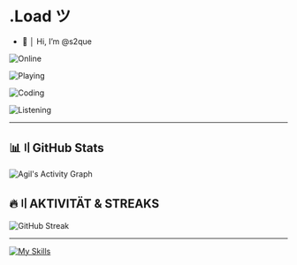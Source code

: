 # .Load ツ

- 👋 │ Hi, I’m @s2que

![Online](https://lanyard.cnrad.dev/api/1076385334159482952?component=presence&label=currently&idleMessage=offline&theme=dark&hideDiscrim=true)

![Playing](https://lanyard.cnrad.dev/api/1076385334159482952?component=playing&label=playing&theme=dark)

![Coding](https://lanyard.cnrad.dev/api/1076385334159482952?component=coding&label=coding&theme=dark)

![Listening](https://lanyard.cnrad.dev/api/1076385334159482952?component=listening_to&label=listening%20to&theme=dark)

---

## 📊〢GitHub Stats

![Agil's Activity Graph](https://github-readme-activity-graph.vercel.app/graph?username=s2que&theme=react-dark&hide_border=true)


## 🔥〢**AKTIVITÄT & STREAKS**  
![GitHub Streak](https://streak-stats.demolab.com/?user=s2que&theme=dark&hiden_border=true)

---

[![My Skills](https://skillicons.dev/icons?i=discord,python,html,css,js,pycharm,raspberrypi,linux&perline=8)](https://skillicons.dev) 
